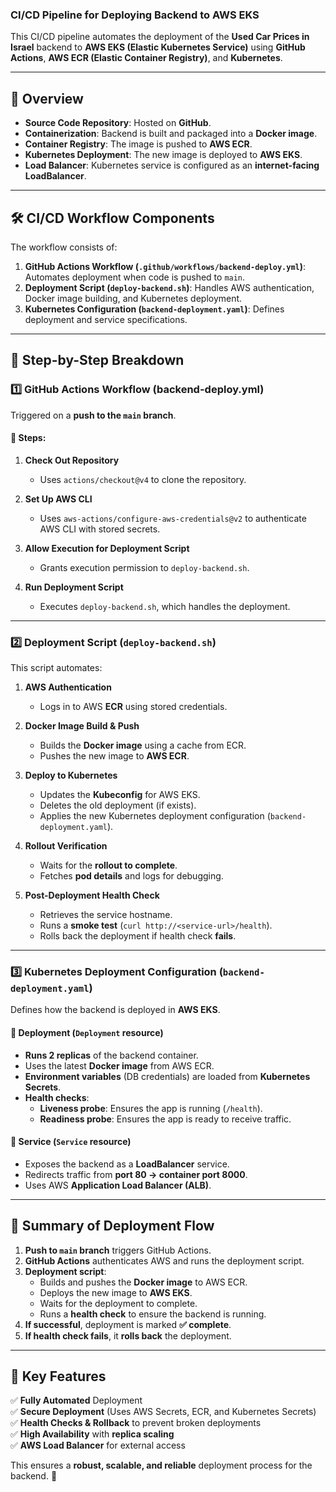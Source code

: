 ### **CI/CD Pipeline for Deploying Backend to AWS EKS**

This CI/CD pipeline automates the deployment of the **Used Car Prices in Israel** backend to **AWS EKS (Elastic Kubernetes Service)** using **GitHub Actions**, **AWS ECR (Elastic Container Registry)**, and **Kubernetes**.

---

## **🔹 Overview**

- **Source Code Repository**: Hosted on **GitHub**.
- **Containerization**: Backend is built and packaged into a **Docker image**.
- **Container Registry**: The image is pushed to **AWS ECR**.
- **Kubernetes Deployment**: The new image is deployed to **AWS EKS**.
- **Load Balancer**: Kubernetes service is configured as an **internet-facing LoadBalancer**.

---

## **🛠 CI/CD Workflow Components**

The workflow consists of:

1. **GitHub Actions Workflow (`.github/workflows/backend-deploy.yml`)**: Automates deployment when code is pushed to `main`.
2. **Deployment Script (`deploy-backend.sh`)**: Handles AWS authentication, Docker image building, and Kubernetes deployment.
3. **Kubernetes Configuration (`backend-deployment.yaml`)**: Defines deployment and service specifications.

---

## **📌 Step-by-Step Breakdown**

### **1️⃣ GitHub Actions Workflow (backend-deploy.yml)**

Triggered on a **push to the `main` branch**.

#### **🔹 Steps:**

1. **Check Out Repository**

   - Uses `actions/checkout@v4` to clone the repository.

2. **Set Up AWS CLI**

   - Uses `aws-actions/configure-aws-credentials@v2` to authenticate AWS CLI with stored secrets.

3. **Allow Execution for Deployment Script**

   - Grants execution permission to `deploy-backend.sh`.

4. **Run Deployment Script**
   - Executes `deploy-backend.sh`, which handles the deployment.

---

### **2️⃣ Deployment Script (`deploy-backend.sh`)**

This script automates:

1. **AWS Authentication**

   - Logs in to AWS **ECR** using stored credentials.

2. **Docker Image Build & Push**

   - Builds the **Docker image** using a cache from ECR.
   - Pushes the new image to **AWS ECR**.

3. **Deploy to Kubernetes**

   - Updates the **Kubeconfig** for AWS EKS.
   - Deletes the old deployment (if exists).
   - Applies the new Kubernetes deployment configuration (`backend-deployment.yaml`).

4. **Rollout Verification**

   - Waits for the **rollout to complete**.
   - Fetches **pod details** and logs for debugging.

5. **Post-Deployment Health Check**
   - Retrieves the service hostname.
   - Runs a **smoke test** (`curl http://<service-url>/health`).
   - Rolls back the deployment if health check **fails**.

---

### **3️⃣ Kubernetes Deployment Configuration (`backend-deployment.yaml`)**

Defines how the backend is deployed in **AWS EKS**.

#### **🔹 Deployment (`Deployment` resource)**

- **Runs 2 replicas** of the backend container.
- Uses the latest **Docker image** from AWS ECR.
- **Environment variables** (DB credentials) are loaded from **Kubernetes Secrets**.
- **Health checks**:
  - **Liveness probe**: Ensures the app is running (`/health`).
  - **Readiness probe**: Ensures the app is ready to receive traffic.

#### **🔹 Service (`Service` resource)**

- Exposes the backend as a **LoadBalancer** service.
- Redirects traffic from **port 80 → container port 8000**.
- Uses AWS **Application Load Balancer (ALB)**.

---

## **📌 Summary of Deployment Flow**

1. **Push to `main` branch** triggers GitHub Actions.
2. **GitHub Actions** authenticates AWS and runs the deployment script.
3. **Deployment script**:
   - Builds and pushes the **Docker image** to AWS ECR.
   - Deploys the new image to **AWS EKS**.
   - Waits for the deployment to complete.
   - Runs a **health check** to ensure the backend is running.
4. **If successful**, deployment is marked **✅ complete**.
5. **If health check fails**, it **rolls back** the deployment.

---

## **🚀 Key Features**

✅ **Fully Automated** Deployment  
✅ **Secure Deployment** (Uses AWS Secrets, ECR, and Kubernetes Secrets)  
✅ **Health Checks & Rollback** to prevent broken deployments  
✅ **High Availability** with **replica scaling**  
✅ **AWS Load Balancer** for external access

This ensures a **robust, scalable, and reliable** deployment process for the backend. 🚀
